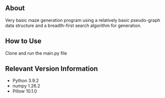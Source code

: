 ## About
Very basic maze generation program using a relatively basic pseudo-graph data structure and a breadth-first search algorithm for generation.

## How to Use
Clone and run the main.py file

## Relevant Version Information
- Python 3.9.2
- numpy 1.26.2
- Pillow 10.1.0
